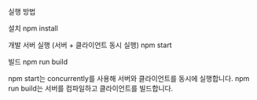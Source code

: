 실행 방법

설치
npm install

개발 서버 실행 (서버 + 클라이언트 동시 실행)
npm start

빌드
npm run build

npm start는 concurrently를 사용해 서버와 클라이언트를 동시에 실행합니다.
npm run build는 서버를 컴파일하고 클라이언트를 빌드합니다.
